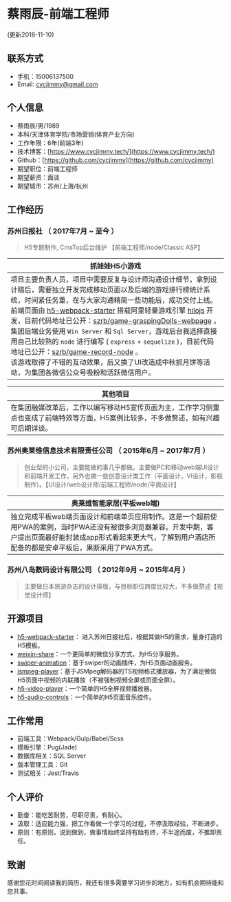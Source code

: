 # 蔡雨辰-前端工程师
(更新2018-11-10)

## 联系方式
- 手机：15006137500
- Email: cycjimmy@gmail.com

## 个人信息
- 蔡雨辰/男/1989
- 本科/天津体育学院/市场营销(体育产业方向)
- 工作年限：6年(前端3年)
- 技术博客：[https://www.cycjimmy.tech/](https://www.cycjimmy.tech/)
- Github：[https://github.com/cycjimmy](https://github.com/cycjimmy)
- 期望职位：前端工程师
- 期望薪资：面谈
- 期望城市：苏州/上海/杭州

## 工作经历
### 苏州日报社 （ 2017年7月 ~ 至今 ）
> H5专题制作, CmsTop后台维护 【前端工程师/node/Classic ASP】

| 抓娃娃H5小游戏 |
| ------- |
| 项目主要负责人员，项目中需要反复与设计师沟通设计细节，拿到设计稿后，需要独立开发完成移动页面以及后端的游戏排行榜统计系统，时间紧任务重，在与大家沟通精简一些功能后，成功交付上线。<br>前端页面由 [h5-webpack-starter](https://github.com/cycjimmy/h5-webpack-starter) 搭载阿里轻量游戏引擎 [hilojs](https://github.com/hiloteam/Hilo) 开发，目前代码地址已公开：[szrb/game-graspingDolls-webpage](https://github.com/szrb/game-graspingDolls-webpage) 。<br> 集团后端业务使用 `Win Server` 和 `Sql Server`，游戏后台我选择直接用自己比较熟的 `node` 进行编写 ( `express` + `sequelize` )，目前代码地址已公开：[szrb/game-record-node](https://github.com/szrb/game-record-node) 。<br> 该游戏取得了不错的互动效果，后又换了UI改造成中秋抓月饼等活动，为集团各微信公众号吸粉和活跃微信用户。|

| 其他项目 |
| ------- |
| 在集团融媒改革后，工作以编写移动H5宣传页面为主，工作学习侧重点也变成了前端特效等方面，H5案例比较多，不多做赘述，如有兴趣可后期详谈。|


### 苏州奥莱维信息技术有限责任公司 （ 2015年6月 ~ 2017年7月 ）
> 创业型的小公司，主要能做的事几乎都做。主要做PC和移动web端UI设计和前端开发工作，另外也做一些创意设计类工作（平面设计，VI设计，影视制作）。【UI设计/web设计师/前端工程师/node/平面设计】

| 奥莱维智能家居(平板web端) |
| ------- |
| 独立完成平板web端页面设计和前端单页应用制作。这是一个超前使用PWA的案例，当时PWA还没有被很多浏览器兼容。开发中期，客户提出页面最好能封装成app形式看起来更大气，了解到用户酒店所配备的都是安卓平板后，果断采用了PWA方式。|

### 苏州八岛数码设计有限公司 （ 2012年9月 ~ 2015年4月 ）
> 主要做日本旅游杂志的设计排版，与目标职位跨度比较大，不多做赘述【视觉设计师】

## 开源项目
- [h5-webpack-starter](https://github.com/cycjimmy/h5-webpack-starter)： 进入苏州日报社后，根据其做H5的需求，量身打造的H5模板。
- [weixin-share](https://github.com/cycdpo/weixin-share)：一个更简单的微信分享方式，为H5分享服务。
- [swiper-animation](https://github.com/cycdpo/swiper-animation)：基于swiper的动画插件，为H5页面动画服务。
- [jsmpeg-player](https://github.com/cycdpo/jsmpeg-player)：基于JSMpeg解码器的TS视频格式播放器，为了满足微信H5页面中视频的内联播放（不被强制视频全屏或页面全屏）。
- [h5-video-player](https://github.com/cycdpo/h5-video-player)：一个简单的H5全屏视频播放器。
- [h5-audio-controls](https://github.com/cycdpo/h5-audio-controls)：一个简单的H5页面音乐控件。

## 工作常用
- 前端工具：Webpack/Gulp/Babel/Scss
- 模板引擎：Pug(Jade)
- 数据库相关：SQL Server
- 版本管理工具：Git
- 测试相关：Jest/Travis

## 个人评价
- 勤奋：能吃苦耐劳，尽职尽责，有耐心。
- 汲取：适应能力强，把工作看做一个学习的过程，不停汲取经验，不断进步。
- 原则：有原则，说到做到，做事情始终坚持有始有终，不半途而废，不推卸责任。

## 致谢
感谢您花时间阅读我的简历，我还有很多需要学习进步的地方，如有机会期待能和您共事。
